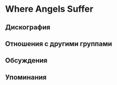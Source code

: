 # Where Angels Suffer



## Дискография


## Отношения с другими группами


## Обсуждения


## Упоминания

